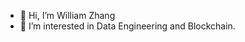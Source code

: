 - 👋 Hi, I’m William Zhang
- 👀 I’m interested in Data Engineering and Blockchain. 

<!---
williamwxz/williamwxz is a ✨ special ✨ repository because its `README.md` (this file) appears on your GitHub profile.
You can click the Preview link to take a look at your changes.
--->
